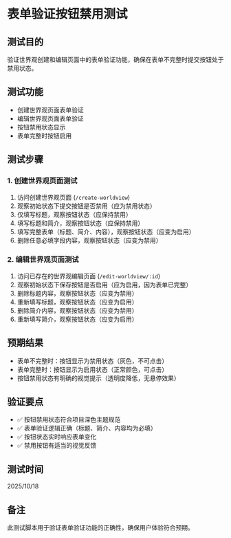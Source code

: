 # 表单验证按钮禁用测试

## 测试目的
验证世界观创建和编辑页面中的表单验证功能，确保在表单不完整时提交按钮处于禁用状态。

## 测试功能
- 创建世界观页面表单验证
- 编辑世界观页面表单验证  
- 按钮禁用状态显示
- 表单完整时按钮启用

## 测试步骤

### 1. 创建世界观页面测试
1. 访问创建世界观页面 (`/create-worldview`)
2. 观察初始状态下提交按钮是否禁用（应为禁用状态）
3. 仅填写标题，观察按钮状态（应保持禁用）
4. 填写标题和简介，观察按钮状态（应保持禁用）
5. 填写完整表单（标题、简介、内容），观察按钮状态（应变为启用）
6. 删除任意必填字段内容，观察按钮状态（应变为禁用）

### 2. 编辑世界观页面测试
1. 访问已存在的世界观编辑页面 (`/edit-worldview/:id`)
2. 观察初始状态下保存按钮是否启用（应为启用，因为表单已完整）
3. 删除标题内容，观察按钮状态（应变为禁用）
4. 重新填写标题，观察按钮状态（应变为启用）
5. 删除简介内容，观察按钮状态（应变为禁用）
6. 重新填写简介，观察按钮状态（应变为启用）

## 预期结果
- 表单不完整时：按钮显示为禁用状态（灰色，不可点击）
- 表单完整时：按钮显示为启用状态（正常颜色，可点击）
- 按钮禁用状态有明确的视觉提示（透明度降低，无悬停效果）

## 验证要点
- ✅ 按钮禁用状态符合项目深色主题规范
- ✅ 表单验证逻辑正确（标题、简介、内容均为必填）
- ✅ 按钮状态实时响应表单变化
- ✅ 禁用按钮有适当的视觉反馈

## 测试时间
2025/10/18

## 备注
此测试脚本用于验证表单验证功能的正确性，确保用户体验符合预期。